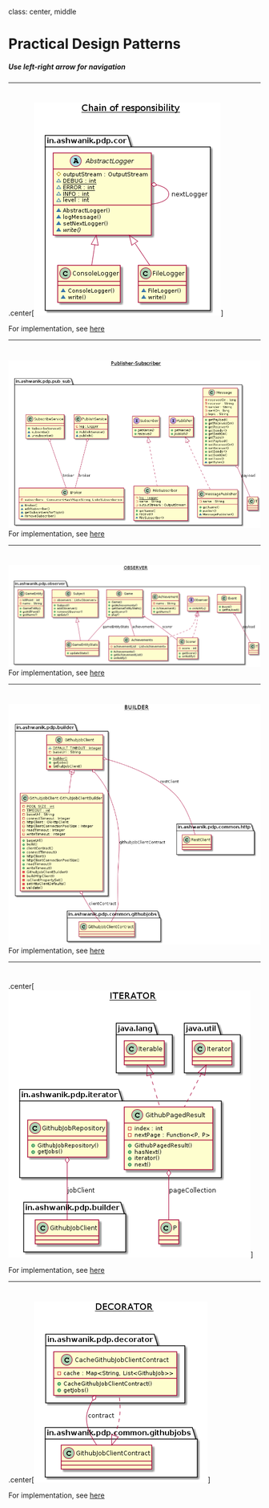 class: center, middle

# Practical Design Patterns
##### Use left-right arrow for navigation 

---

# 

.center[![Chain of responsibility](/docs/images/cor.png)]

<div class="a-center">
 For implementation, see <a href="https://github.com/ashwanikumar04/practical-design-patterns/tree/master/src/main/java/in/ashwanik/pdp/cor" target="_blank">here</a>​​​​​​​​​​​​​​​​​​​​​​​​​​​​​​​​​​​​
</div>

---

# 

<img src="/docs/images/pub_sub.png" alt="Publisher-Subscriber" class="img-center"/>

<div class="a-center">
 For implementation, see <a href="https://github.com/ashwanikumar04/practical-design-patterns/tree/master/src/main/java/in/ashwanik/pdp/pub_sub" target="_blank">here</a>​​​​​​​​​​​​​​​​​​​​​​​​​​​​​​​​​​​​
</div>

---

# 

<img src="/docs/images/observer.png" alt="Observer" class="img-center"/>

<div class="a-center">
 For implementation, see <a href="https://github.com/ashwanikumar04/practical-design-patterns/tree/master/src/main/java/in/ashwanik/pdp/observer" target="_blank">here</a>​​​​​​​​​​​​​​​​​​​​​​​​​​​​​​​​​​​​
</div>

---

# 

<img src="/docs/images/builder.png" alt="Builder" class="img-center"/>
<div class="a-center">
 For implementation, see <a href="https://github.com/ashwanikumar04/practical-design-patterns/tree/master/src/main/java/in/ashwanik/pdp/builder" target="_blank">here</a>​​​​​​​​​​​​​​​​​​​​​​​​​​​​​​​​​​​​
</div>

---

# 

.center[![Iterator](/docs/images/iterator.png)]

<div class="a-center">
 For implementation, see <a href="https://github.com/ashwanikumar04/practical-design-patterns/tree/master/src/main/java/in/ashwanik/pdp/iterator" target="_blank">here</a>​​​​​​​​​​​​​​​​​​​​​​​​​​​​​​​​​​​​
</div>

---

# 

.center[![Decorator](/docs/images/decorator.png)]

<div class="a-center">
 For implementation, see <a href="https://github.com/ashwanikumar04/practical-design-patterns/tree/master/src/main/java/in/ashwanik/pdp/decorator" target="_blank">here</a>​​​​​​​​​​​​​​​​​​​​​​​​​​​​​​​​​​​​
</div>